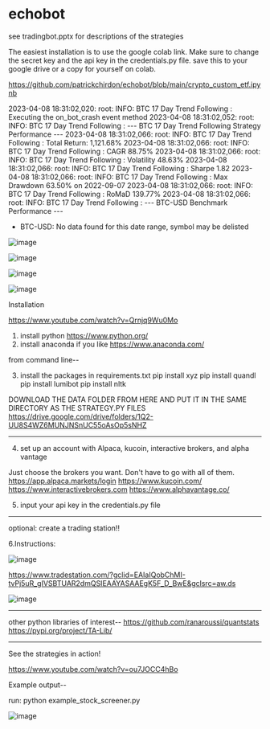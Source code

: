 # echobot

see tradingbot.pptx for descriptions of the strategies

The easiest installation is to use the google colab link. Make sure to change the secret key and the api key in the credentials.py file.  save this to your google drive or a copy for yourself on colab. 

https://github.com/patrickchirdon/echobot/blob/main/crypto_custom_etf.ipynb


2023-04-08 18:31:02,020: root: INFO: BTC 17 Day Trend Following : Executing the on_bot_crash event method
2023-04-08 18:31:02,052: root: INFO: BTC 17 Day Trend Following : --- BTC 17 Day Trend Following Strategy Performance ---
2023-04-08 18:31:02,066: root: INFO: BTC 17 Day Trend Following : Total Return: 1,121.68%
2023-04-08 18:31:02,066: root: INFO: BTC 17 Day Trend Following : CAGR 88.75%
2023-04-08 18:31:02,066: root: INFO: BTC 17 Day Trend Following : Volatility 48.63%
2023-04-08 18:31:02,066: root: INFO: BTC 17 Day Trend Following : Sharpe 1.82
2023-04-08 18:31:02,066: root: INFO: BTC 17 Day Trend Following : Max Drawdown 63.50% on 2022-09-07
2023-04-08 18:31:02,066: root: INFO: BTC 17 Day Trend Following : RoMaD 139.77%
2023-04-08 18:31:02,066: root: INFO: BTC 17 Day Trend Following : --- BTC-USD Benchmark Performance ---
- BTC-USD: No data found for this date range, symbol may be delisted

![image](https://user-images.githubusercontent.com/39843493/233743453-2a14d1f2-5091-4725-83d7-2c9f8be02198.png)

![image](https://user-images.githubusercontent.com/39843493/233743476-77b036bf-23c1-435e-9cab-269533b2827a.png)

![image](https://user-images.githubusercontent.com/39843493/233743500-e029df33-9d40-411b-986a-cfee41119187.png)

![image](https://user-images.githubusercontent.com/39843493/233743513-94238aa6-2ace-4751-8a16-3fc2d94fcdf7.png)



Installation

https://www.youtube.com/watch?v=Qrnjq9Wu0Mo

1. install python   https://www.python.org/
2. install anaconda if you like   https://www.anaconda.com/

from command line--

3. install the packages in requirements.txt
pip install xyz
pip install quandl
pip install lumibot
pip install nltk

DOWNLOAD THE DATA FOLDER FROM HERE AND PUT IT IN THE SAME DIRECTORY AS THE STRATEGY.PY FILES
https://drive.google.com/drive/folders/1Q2-UU8S4WZ6MUNJNSnUC55oAsOp5sNHZ

-------------------------

4. set up an account with Alpaca, kucoin, interactive brokers, and alpha vantage

Just choose the brokers you want. Don't have to go with all of them.
https://app.alpaca.markets/login
https://www.kucoin.com/
https://www.interactivebrokers.com
https://www.alphavantage.co/

5. input your api key in the credentials.py file

--------------------------
optional:
create a trading station!!

6.Instructions:

![image](https://user-images.githubusercontent.com/39843493/229931221-d460bf5d-0097-457d-8046-5bdb1e1a9f78.png)


https://www.tradestation.com/?gclid=EAIaIQobChMI-tvPj5uR_gIVSBTUAR2dmQSIEAAYASAAEgK5F_D_BwE&gclsrc=aw.ds

![image](https://user-images.githubusercontent.com/39843493/229931005-59411fa3-5dee-491d-bb9d-81797b012e6f.png)

--------------------------
other python libraries of interest--
https://github.com/ranaroussi/quantstats
https://pypi.org/project/TA-Lib/

--------------------------
See the strategies in action!

https://www.youtube.com/watch?v=ou7JOCC4hBo

Example output--

run:
python example_stock_screener.py

![image](https://user-images.githubusercontent.com/39843493/229929939-8c818f00-5aa0-41e4-8b1c-2e3a842b7b8f.png)


